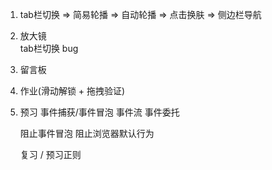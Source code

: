 

1.  tab栏切换  =>  简易轮播  => 自动轮播 => 点击换肤
              => 侧边栏导航

2.  放大镜    
    tab栏切换 
    bug

3. 留言板  

4. 作业(滑动解锁 + 拖拽验证)

5.  预习
    事件捕获/事件冒泡  事件流
    事件委托

    阻止事件冒泡
    阻止浏览器默认行为

    复习 / 预习正则
